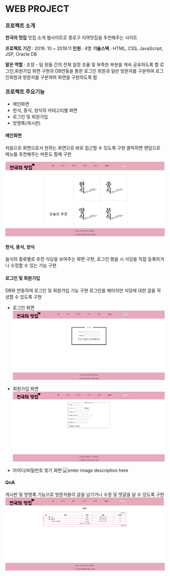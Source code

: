 # WEB PROJECT

### 프로젝트 소개
**천국의 맛집**
맛집 소개 웹사이트로 종로구 지역맛집을 추천해주는 사이트

**프로젝트 기간** : 2019. 10 ~ 2019.11
**인원** : 4명
**기술스택** : HTML, CSS, JavaScript, JSP, Oracle DB

**맡은 역할** : 조장 - 팀 원들 간의 전체 일정 조율 및 부족한 부분을 계속 공유하도록 함 
로그인,회원가입 화면 구현과 DB연동을 통한 로그인 회원과 일반 방문자를 구분하여 로그인회원과 방문자를 구분하여 화면을 구현하도록 함

### 프로젝트 주요기능

 - 메인화면
 - 한식, 중식, 양식의 카테고리별 화면
 - 로그인 및 회원가입
 - 방명록(게시판)

#### 메인화면
처음으로 화면으로서 원하는 화면으로 바로 접근할 수 있도록 구현
클릭하면 랜덤으로 메뉴를 추천해주는 버튼도 함께 구현

![enter image description here](./img/mainpage.PNG)

#### 한식, 중식, 양식
음식의 종류별로 추천 식당을 보여주는 화면 구현, 로그인 했을 시 식당을 직접 등록하거나 수정할 수 있는 기능 구현

#### 로그인 및 회원가입
DB와 연동하여 로그인 및 회원가입 기능 구현 로그인을 해야지만 식당에 대한 글을 작성할 수 있도록 구현
- 로그인 화면
![enter image description here](./img/signin.PNG)

- 회원가입 화면
![enter image description here](./img/signup.png)

- 아이디/비밀번호 찾기 화면
![enter image description here](./img/find.id)
#### QnA
게시판 및 방명록 기능으로 방문자들이 글을 남기거나 수정 및 댓글을 달 수 있도록 구현
![enter image description here](./img/QnA.PNG)
